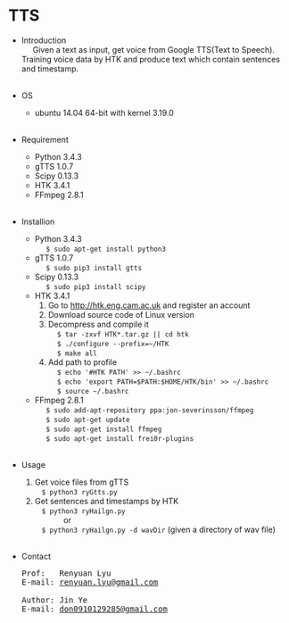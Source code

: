 # TTS
* Introduction
<br>&nbsp;&nbsp;&nbsp;&nbsp;
Given a text as input, get voice from Google TTS(Text to Speech). Training voice data by HTK and produce text which contain sentences and timestamp.
<br><br>
* OS
  * ubuntu 14.04 64-bit with kernel 3.19.0
<br><br>
* Requirement
  * Python 3.4.3
  * gTTS 1.0.7
  * Scipy 0.13.3
  * HTK 3.4.1
  * FFmpeg 2.8.1
  <br><br>
* Installion
  * Python 3.4.3
    <br>&nbsp;&nbsp;&nbsp;&nbsp;
    `$ sudo apt-get install python3`
  * gTTS 1.0.7
    <br>&nbsp;&nbsp;&nbsp;&nbsp;
    `$ sudo pip3 install gtts`
  * Scipy 0.13.3
    <br>&nbsp;&nbsp;&nbsp;&nbsp;
    `$ sudo pip3 install scipy
`
  * HTK 3.4.1
    1. Go to http://htk.eng.cam.ac.uk and register an account
    2. Download source code of Linux version
    3. Decompress and compile it
    <br>&nbsp;&nbsp;&nbsp;
    `$ tar -zxvf HTK*.tar.gz || cd htk`
    <br>&nbsp;&nbsp;&nbsp;
    `$ ./configure --prefix=~/HTK`
    <br>&nbsp;&nbsp;&nbsp;
    `$ make all`
    4. Add path to profile
    <br>&nbsp;&nbsp;&nbsp;
    `$ echo '#HTK PATH' >> ~/.bashrc`
    <br>&nbsp;&nbsp;&nbsp;
    `$ echo 'export PATH=$PATH:$HOME/HTK/bin' >> ~/.bashrc`
    <br>&nbsp;&nbsp;&nbsp;
    `$ source ~/.bashrc`
  * FFmpeg 2.8.1
    <br>&nbsp;&nbsp;&nbsp;&nbsp;
    `$ sudo add-apt-repository ppa:jon-severinsson/ffmpeg`
    <br>&nbsp;&nbsp;&nbsp;&nbsp;
    `$ sudo apt-get update`
    <br>&nbsp;&nbsp;&nbsp;&nbsp;
    `$ sudo apt-get install ffmpeg`
    <br>&nbsp;&nbsp;&nbsp;&nbsp;
    `$ sudo apt-get install frei0r-plugins`
<br><br>
* Usage
  1. Get voice files from gTTS
      <br>&nbsp;&nbsp;
      `$ python3 ryGtts.py`
  2. Get sentences and timestamps by HTK
      <br>&nbsp;&nbsp;
      `$ python3 ryHailgn.py` 
      <br>&nbsp;&nbsp;&nbsp;&nbsp;&nbsp;&nbsp;&nbsp;&nbsp;&nbsp;&nbsp;&nbsp;&nbsp; or<br>&nbsp;&nbsp; 
      `$ python3 ryHailgn.py -d wavDir` (given a directory of wav file)
<br><br>

* Contact
  <pre>
  Prof:   Renyuan Lyu
  E-mail: <a href='mailto:renyuan.lyu@gmail.com'>renyuan.lyu@gmail.com</a>
  
  Author: Jin Ye
  E-mail: <a href='mailto:don0910129285@gmail.com'>don0910129285@gmail.com</a>
  </pre>
